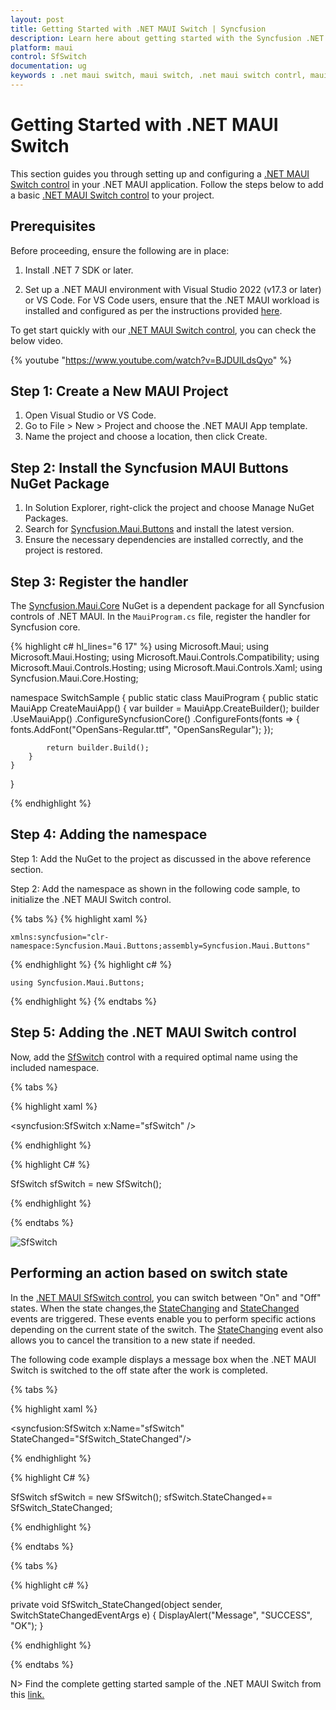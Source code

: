 ```yaml
---
layout: post
title: Getting Started with .NET MAUI Switch | Syncfusion
description: Learn here about getting started with the Syncfusion .NET MAUI Switch (SfSwitch) control, its elements, and more.
platform: maui
control: SfSwitch
documentation: ug
keywords : .net maui switch, maui switch, .net maui switch contrl, maui switch control.
---
```


# Getting Started with .NET MAUI Switch

This section guides you through setting up and configuring a [.NET MAUI Switch control](https://help.syncfusion.com/cr/maui/Syncfusion.Maui.Buttons.SfSwitch.html) in your .NET MAUI application. Follow the steps below to add a basic [.NET MAUI Switch control](https://help.syncfusion.com/cr/maui/Syncfusion.Maui.Buttons.SfSwitch.html) to your project.



## Prerequisites

Before proceeding, ensure the following are in place:
1. Install .NET 7 SDK or later.

2. Set up a .NET MAUI environment with Visual Studio 2022 (v17.3 or later) or VS Code. For VS Code users, ensure that the .NET MAUI workload is installed and configured as per the instructions provided [here](https://learn.microsoft.com/en-us/dotnet/maui/get-started/installation?view=net-maui-8.0&tabs=visual-studio-code).

To get start quickly with our [.NET MAUI Switch control](https://help.syncfusion.com/cr/maui/Syncfusion.Maui.Buttons.SfSwitch.html), you can check the below video.

{% youtube "https://www.youtube.com/watch?v=BJDUlLdsQyo" %}

## Step 1: Create a New MAUI Project

1. Open Visual Studio or VS Code.
2. Go to File > New > Project and choose the .NET MAUI App template.
3. Name the project and choose a location, then click Create.

## Step 2: Install the Syncfusion MAUI Buttons NuGet Package

1. In Solution Explorer, right-click the project and choose Manage NuGet Packages.
2. Search for [Syncfusion.Maui.Buttons](https://www.nuget.org/packages/Syncfusion.Maui.Buttons) and install the latest version.
3. Ensure the necessary dependencies are installed correctly, and the project is restored.

## Step 3: Register the handler

The [Syncfusion.Maui.Core](https://help.syncfusion.com/cr/maui/Syncfusion.Maui.Core.html) NuGet is a dependent package for all Syncfusion controls of .NET MAUI. In the `MauiProgram.cs` file, register the handler for Syncfusion core.

{% highlight c# hl_lines="6 17" %}
using Microsoft.Maui;
using Microsoft.Maui.Hosting;
using Microsoft.Maui.Controls.Compatibility;
using Microsoft.Maui.Controls.Hosting;
using Microsoft.Maui.Controls.Xaml;
using Syncfusion.Maui.Core.Hosting;

namespace SwitchSample
{
    public static class MauiProgram
    {
        public static MauiApp CreateMauiApp()
        {
            var builder = MauiApp.CreateBuilder();
            builder
            .UseMauiApp<App>()
            .ConfigureSyncfusionCore()
            .ConfigureFonts(fonts =>
            {
                fonts.AddFont("OpenSans-Regular.ttf", "OpenSansRegular");
            });

            return builder.Build();
        }      
    }
}   

{% endhighlight %} 

## Step 4: Adding the namespace

Step 1: Add the NuGet to the project as discussed in the above reference section. 

Step 2: Add the namespace as shown in the following code sample, to initialize the .NET MAUI Switch control.

{% tabs %}
{% highlight xaml %}

	xmlns:syncfusion="clr-namespace:Syncfusion.Maui.Buttons;assembly=Syncfusion.Maui.Buttons"

{% endhighlight %}
{% highlight c# %}

	using Syncfusion.Maui.Buttons;

{% endhighlight %}
{% endtabs %}

## Step 5: Adding the .NET MAUI Switch control

Now, add the [SfSwitch](https://help.syncfusion.com/cr/maui/Syncfusion.Maui.Buttons.SfSwitch.html) control with a required optimal name using the included namespace.

{% tabs %}

{% highlight xaml %}

<syncfusion:SfSwitch x:Name="sfSwitch" />
	
{% endhighlight %}

{% highlight C# %}

SfSwitch sfSwitch = new SfSwitch();

{% endhighlight %}

{% endtabs %}

![SfSwitch](images/getting-started/SfSwitch.png)

## Performing an action based on switch state

In the [.NET MAUI SfSwitch control](https://help.syncfusion.com/cr/maui/Syncfusion.Maui.Buttons.SfSwitch.html), you can switch between "On" and "Off" states. When the state changes,the [StateChanging](https://help.syncfusion.com/cr/maui/Syncfusion.Maui.Buttons.SwitchStateChangingEventArgs.html) and [StateChanged](https://help.syncfusion.com/cr/maui/Syncfusion.Maui.Buttons.SwitchStateChangedEventArgs.html) events are triggered. These events enable you to perform specific actions depending on the current state of the switch. The [StateChanging](https://help.syncfusion.com/cr/maui/Syncfusion.Maui.Buttons.SwitchStateChangingEventArgs.html) event also allows you to cancel the transition to a new state if needed.

The following code example displays a message box when the .NET MAUI Switch is switched to the off state after the work is completed.

{% tabs %}

{% highlight xaml %}

<syncfusion:SfSwitch x:Name="sfSwitch" StateChanged="SfSwitch_StateChanged"/>
	
{% endhighlight %}

{% highlight C# %}

SfSwitch sfSwitch = new SfSwitch();
sfSwitch.StateChanged+= SfSwitch_StateChanged;

{% endhighlight %}

{% endtabs %}

{% tabs %}

{% highlight c# %}
    
private void SfSwitch_StateChanged(object sender, SwitchStateChangedEventArgs e)
{
     DisplayAlert("Message", "SUCCESS", "OK");
}

{% endhighlight %}

{% endtabs %}

N> Find the complete getting started sample of the .NET MAUI Switch from this [link.](https://github.com/SyncfusionExamples/Getting-Started-with-.NET-MAUI-SfSwitch)